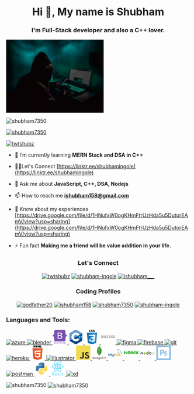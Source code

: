 <h1 align="center">Hi 👋, My name is Shubham</h1>
<h3 align="center">I'm Full-Stack developer and also a C++ lover.</h3>
<img align="center" src="shubham_programming.gif" alt="Shubham Programming" height="200" />

<p align="left"> <img src="https://komarev.com/ghpvc/?username=shubham7350&label=Profile%20views&color=0e75b6&style=flat" alt="shubham7350" /> </p>

<p align="left"> <a href="https://github.com/ryo-ma/github-profile-trophy"><img src="https://github-profile-trophy.vercel.app/?username=shubham7350" alt="shubham7350" /></a> </p>

<p align="left"> <a href="https://twitter.com/twtshubz" target="blank"><img src="https://img.shields.io/twitter/follow/twtshubz?logo=twitter&style=for-the-badge" alt="twtshubz" /></a> </p>

- 🌱 I’m currently learning **MERN Stack and DSA in C++**

- 👨‍💻Let's Connect [https://linktr.ee/shubhamingole](https://linktr.ee/shubhamingole)

- 💬 Ask me about **JavaScript, C++, DSA, Nodejs**

- 📫 How to reach me **ishubham158@gmail.com**

- 📄 Know about my experiences [https://drive.google.com/file/d/1HNufxW0ogKHmFtrUzHda5u5DutorEAmV/view?usp=sharing](https://drive.google.com/file/d/1HNufxW0ogKHmFtrUzHda5u5DutorEAmV/view?usp=sharing)

- ⚡ Fun fact **Making me a friend will be value addition in your life.**

<h3 align="center">Let's Connect</h3>
<p align="center">
<a href="https://twitter.com/twtshubz" target="blank"><img align="center" src="https://raw.githubusercontent.com/rahuldkjain/github-profile-readme-generator/master/src/images/icons/Social/twitter.svg" alt="twtshubz" height="30" width="40" /></a>
<a href="https://linkedin.com/in/shubham-ingole" target="blank"><img align="center" src="https://raw.githubusercontent.com/rahuldkjain/github-profile-readme-generator/master/src/images/icons/Social/linked-in-alt.svg" alt="shubham-ingole" height="30" width="40" /></a>
<a href="https://instagram.com/ishubham___" target="blank"><img align="center" src="https://raw.githubusercontent.com/rahuldkjain/github-profile-readme-generator/master/src/images/icons/Social/instagram.svg" alt="ishubham___" height="30" width="40" /></a>
</p>

<h3 align="center">Coding Profiles</h3>
<p align="center">
<a href="https://www.codechef.com/users/godfather20" target="blank"><img align="center" src="https://cdn.jsdelivr.net/npm/simple-icons@3.1.0/icons/codechef.svg" alt="godfather20" height="30" width="40" /></a>
<a href="https://www.hackerrank.com/ishubham158" target="blank"><img align="center" src="https://raw.githubusercontent.com/rahuldkjain/github-profile-readme-generator/master/src/images/icons/Social/hackerrank.svg" alt="ishubham158" height="30" width="40" /></a>
<a href="https://www.leetcode.com/shubham7350" target="blank"><img align="center" src="https://raw.githubusercontent.com/rahuldkjain/github-profile-readme-generator/master/src/images/icons/Social/leet-code.svg" alt="shubham7350" height="30" width="40" /></a>
<a href="https://stackoverflow.com/users/shubham-ingole" target="blank"><img align="center" src="https://raw.githubusercontent.com/rahuldkjain/github-profile-readme-generator/master/src/images/icons/Social/stack-overflow.svg" alt="shubham-ingole" height="30" width="40" /></a>
</p>

<h3 align="left">Languages and Tools:</h3>
<p align="left"> <a href="https://azure.microsoft.com/en-in/" target="_blank" rel="noreferrer"> <img src="https://www.vectorlogo.zone/logos/microsoft_azure/microsoft_azure-icon.svg" alt="azure" width="40" height="40"/> </a> <a href="https://www.blender.org/" target="_blank" rel="noreferrer"> <img src="https://download.blender.org/branding/community/blender_community_badge_white.svg" alt="blender" width="40" height="40"/> </a> <a href="https://getbootstrap.com" target="_blank" rel="noreferrer"> <img src="https://raw.githubusercontent.com/devicons/devicon/master/icons/bootstrap/bootstrap-plain-wordmark.svg" alt="bootstrap" width="40" height="40"/> </a> <a href="https://www.w3schools.com/cpp/" target="_blank" rel="noreferrer"> <img src="https://raw.githubusercontent.com/devicons/devicon/master/icons/cplusplus/cplusplus-original.svg" alt="cplusplus" width="40" height="40"/> </a> <a href="https://www.w3schools.com/css/" target="_blank" rel="noreferrer"> <img src="https://raw.githubusercontent.com/devicons/devicon/master/icons/css3/css3-original-wordmark.svg" alt="css3" width="40" height="40"/> </a> <a href="https://expressjs.com" target="_blank" rel="noreferrer"> <img src="https://raw.githubusercontent.com/devicons/devicon/master/icons/express/express-original-wordmark.svg" alt="express" width="40" height="40"/> </a> <a href="https://www.figma.com/" target="_blank" rel="noreferrer"> <img src="https://www.vectorlogo.zone/logos/figma/figma-icon.svg" alt="figma" width="40" height="40"/> </a> <a href="https://firebase.google.com/" target="_blank" rel="noreferrer"> <img src="https://www.vectorlogo.zone/logos/firebase/firebase-icon.svg" alt="firebase" width="40" height="40"/> </a> <a href="https://git-scm.com/" target="_blank" rel="noreferrer"> <img src="https://www.vectorlogo.zone/logos/git-scm/git-scm-icon.svg" alt="git" width="40" height="40"/> </a> <a href="https://heroku.com" target="_blank" rel="noreferrer"> <img src="https://www.vectorlogo.zone/logos/heroku/heroku-icon.svg" alt="heroku" width="40" height="40"/> </a> <a href="https://www.w3.org/html/" target="_blank" rel="noreferrer"> <img src="https://raw.githubusercontent.com/devicons/devicon/master/icons/html5/html5-original-wordmark.svg" alt="html5" width="40" height="40"/> </a> <a href="https://www.adobe.com/in/products/illustrator.html" target="_blank" rel="noreferrer"> <img src="https://www.vectorlogo.zone/logos/adobe_illustrator/adobe_illustrator-icon.svg" alt="illustrator" width="40" height="40"/> </a> <a href="https://developer.mozilla.org/en-US/docs/Web/JavaScript" target="_blank" rel="noreferrer"> <img src="https://raw.githubusercontent.com/devicons/devicon/master/icons/javascript/javascript-original.svg" alt="javascript" width="40" height="40"/> </a> <a href="https://www.mongodb.com/" target="_blank" rel="noreferrer"> <img src="https://raw.githubusercontent.com/devicons/devicon/master/icons/mongodb/mongodb-original-wordmark.svg" alt="mongodb" width="40" height="40"/> </a> <a href="https://www.mysql.com/" target="_blank" rel="noreferrer"> <img src="https://raw.githubusercontent.com/devicons/devicon/master/icons/mysql/mysql-original-wordmark.svg" alt="mysql" width="40" height="40"/> </a> <a href="https://www.nginx.com" target="_blank" rel="noreferrer"> <img src="https://raw.githubusercontent.com/devicons/devicon/master/icons/nginx/nginx-original.svg" alt="nginx" width="40" height="40"/> </a> <a href="https://nodejs.org" target="_blank" rel="noreferrer"> <img src="https://raw.githubusercontent.com/devicons/devicon/master/icons/nodejs/nodejs-original-wordmark.svg" alt="nodejs" width="40" height="40"/> </a> <a href="https://www.photoshop.com/en" target="_blank" rel="noreferrer"> <img src="https://raw.githubusercontent.com/devicons/devicon/master/icons/photoshop/photoshop-line.svg" alt="photoshop" width="40" height="40"/> </a> <a href="https://postman.com" target="_blank" rel="noreferrer"> <img src="https://www.vectorlogo.zone/logos/getpostman/getpostman-icon.svg" alt="postman" width="40" height="40"/> </a> <a href="https://www.python.org" target="_blank" rel="noreferrer"> <img src="https://raw.githubusercontent.com/devicons/devicon/master/icons/python/python-original.svg" alt="python" width="40" height="40"/> </a> <a href="https://reactjs.org/" target="_blank" rel="noreferrer"> <img src="https://raw.githubusercontent.com/devicons/devicon/master/icons/react/react-original-wordmark.svg" alt="react" width="40" height="40"/> </a> <a href="https://www.adobe.com/products/xd.html" target="_blank" rel="noreferrer"> <img src="https://cdn.worldvectorlogo.com/logos/adobe-xd.svg" alt="xd" width="40" height="40"/> </a> </p>

<p><img align="left" src="https://github-readme-stats.vercel.app/api/top-langs?username=shubham7350&show_icons=true&locale=en&layout=compact" alt="shubham7350" /></p>

<p>&nbsp;<img align="center" src="https://github-readme-stats.vercel.app/api?username=shubham7350&show_icons=true&locale=en" alt="shubham7350" /></p>
